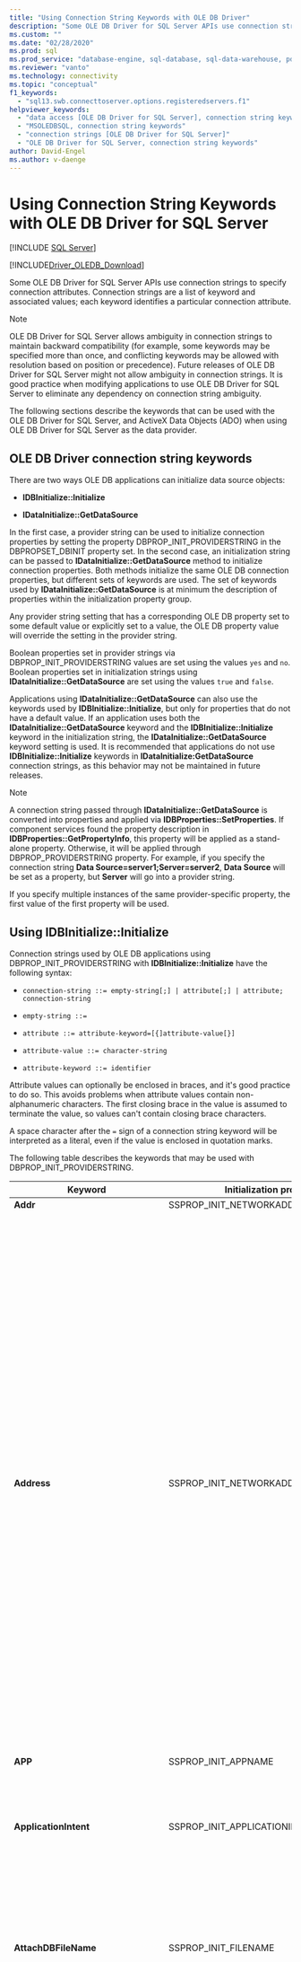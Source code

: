 ```yaml
---
title: "Using Connection String Keywords with OLE DB Driver"
description: "Some OLE DB Driver for SQL Server APIs use connection strings, which are a list of keywords and values that identify particular connection attributes."
ms.custom: ""
ms.date: "02/28/2020"
ms.prod: sql
ms.prod_service: "database-engine, sql-database, sql-data-warehouse, pdw"
ms.reviewer: "vanto"
ms.technology: connectivity
ms.topic: "conceptual"
f1_keywords: 
  - "sql13.swb.connecttoserver.options.registeredservers.f1"
helpviewer_keywords: 
  - "data access [OLE DB Driver for SQL Server], connection string keywords"
  - "MSOLEDBSQL, connection string keywords"
  - "connection strings [OLE DB Driver for SQL Server]"
  - "OLE DB Driver for SQL Server, connection string keywords"
author: David-Engel
ms.author: v-daenge
---
```

# Using Connection String Keywords with OLE DB Driver for SQL Server
[!INCLUDE [SQL Server](../../../includes/applies-to-version/sql-asdb-asdbmi-asa-pdw.md)]

[!INCLUDE[Driver_OLEDB_Download](../../../includes/driver_oledb_download.md)]

  Some OLE DB Driver for SQL Server APIs use connection strings to specify connection attributes. Connection strings are a list of keyword and associated values; each keyword identifies a particular connection attribute.  
  
> [!NOTE]
> OLE DB Driver for SQL Server allows ambiguity in connection strings to maintain backward compatibility (for example, some keywords may be specified more than once, and conflicting keywords may be allowed with resolution based on position or precedence). Future releases of OLE DB Driver for SQL Server might not allow ambiguity in connection strings. It is good practice when modifying applications to use OLE DB Driver for SQL Server to eliminate any dependency on connection string ambiguity.  
  
 The following sections describe the keywords that can be used with the OLE DB Driver for SQL Server, and ActiveX Data Objects (ADO) when using OLE DB Driver for SQL Server as the data provider.  

## OLE DB Driver connection string keywords  

 There are two ways OLE DB applications can initialize data source objects:  
  
-   **IDBInitialize::Initialize**  
  
-   **IDataInitialize::GetDataSource**  
  
 In the first case, a provider string can be used to initialize connection properties by setting the property DBPROP_INIT_PROVIDERSTRING in the DBPROPSET_DBINIT property set. In the second case, an initialization string can be passed to **IDataInitialize::GetDataSource** method to initialize connection properties. Both methods initialize the same OLE DB connection properties, but different sets of keywords are used. The set of keywords used by **IDataInitialize::GetDataSource** is at minimum the description of properties within the initialization property group.  
  
 Any provider string setting that has a corresponding OLE DB property set to some default value or explicitly set to a value, the OLE DB property value will override the setting in the provider string.  
  
 Boolean properties set in provider strings via DBPROP_INIT_PROVIDERSTRING values are set using the values `yes` and `no`. Boolean properties set in initialization strings using **IDataInitialize::GetDataSource** are set using the values `true` and `false`.  
  
 Applications using **IDataInitialize::GetDataSource** can also use the keywords used by **IDBInitialize::Initialize**, but only for properties that do not have a default value. If an application uses both the **IDataInitialize::GetDataSource** keyword and the **IDBInitialize::Initialize** keyword in the initialization string, the **IDataInitialize::GetDataSource** keyword setting is used. It is recommended that applications do not use **IDBInitialize::Initialize** keywords in **IDataInitialize:GetDataSource** connection strings, as this behavior may not be maintained in future releases.  
  
> [!NOTE]  
>  A connection string passed through **IDataInitialize::GetDataSource** is converted into properties and applied via **IDBProperties::SetProperties**. If component services found the property description in **IDBProperties::GetPropertyInfo**, this property will be applied as a stand-alone property. Otherwise, it will be applied through DBPROP_PROVIDERSTRING property. For example, if you specify the connection string **Data Source=server1;Server=server2**, **Data Source** will be set as a property, but **Server** will go into a provider string.  
  
 If you specify multiple instances of the same provider-specific property, the first value of the first property will be used.  

## Using IDBInitialize::Initialize

 Connection strings used by OLE DB applications using DBPROP_INIT_PROVIDERSTRING with **IDBInitialize::Initialize** have the following syntax:  
  
 - `connection-string ::= empty-string[;] | attribute[;] | attribute; connection-string`  
  
 - `empty-string ::=`  
  
 - `attribute ::= attribute-keyword=[{]attribute-value[}]`  
  
 - `attribute-value ::= character-string`  
  
 - `attribute-keyword ::= identifier`  
  
 Attribute values can optionally be enclosed in braces, and it's good practice to do so. This avoids problems when attribute values contain non-alphanumeric characters. The first closing brace in the value is assumed to terminate the value, so values can't contain closing brace characters.  
  
 A space character after the `=` sign of a connection string keyword will be interpreted as a literal, even if the value is enclosed in quotation marks.  
  
 The following table describes the keywords that may be used with DBPROP_INIT_PROVIDERSTRING.  
  
|Keyword|Initialization property|Description|  
|-------------|-----------------------------|-----------------|  
|**Addr**|SSPROP_INIT_NETWORKADDRESS|Synonym for **Address**.|  
|**Address**|SSPROP_INIT_NETWORKADDRESS|The network address of the server running an instance of [!INCLUDE[ssNoVersion](../../../includes/ssnoversion-md.md)]. **Address** is usually the network name of the server, but can be other names such as a pipe, an IP address, or a TCP/IP port and socket address.<br /><br /> If you specify an IP address, make sure that the TCP/IP or named pipes protocols are enabled in [!INCLUDE[ssNoVersion](../../../includes/ssnoversion-md.md)] Configuration Manager.<br /><br /> The value of **Address** takes precedence over the value passed to **Server** in connection strings when using OLE DB Driver for SQL Server. Also note that `Address=;` will connect to the server specified in the **Server** keyword, whereas `Address= ;, Address=.;`, `Address=localhost;`, and `Address=(local);` all cause a connection to the local server.<br /><br /> The complete syntax for the **Address** keyword is as follows:<br /><br /> [_protocol_**:**]_Address_[**,**_port &#124;\pipe\pipename_]<br /><br /> _protocol_ can be **tcp** (TCP/IP), **lpc** (shared memory), or **np** (named pipes). For more information about protocols, see [Configure Client Protocols](../../../database-engine/configure-windows/configure-client-protocols.md).<br /><br /> If neither _protocol_ nor the **Network** keyword is specified, OLE DB Driver for SQL Server will use the protocol order specified in [!INCLUDE[ssNoVersion](../../../includes/ssnoversion-md.md)] Configuration Manager.<br /><br /> *port* is the port to connect to, on the specified server. By default, [!INCLUDE[ssNoVersion](../../../includes/ssnoversion-md.md)] uses port 1433.|   
|**APP**|SSPROP_INIT_APPNAME|The string identifying the application.|  
|**ApplicationIntent**|SSPROP_INIT_APPLICATIONINTENT|Declares the application workload type when connecting to a server. Possible values are `ReadOnly` and `ReadWrite`.<br /><br /> The default is `ReadWrite`. For more information about OLE DB Driver for SQL Server's support for [!INCLUDE[ssHADR](../../../includes/sshadr-md.md)], see [OLE DB Driver for SQL Server Support for High Availability, Disaster Recovery](../features/oledb-driver-for-sql-server-support-for-high-availability-disaster-recovery.md).|  
|**AttachDBFileName**|SSPROP_INIT_FILENAME|The name of the primary file (include the full path name) of an attachable database. To use **AttachDBFileName**, you must also specify the database name with the provider string Database keyword. If the database was previously attached, [!INCLUDE[ssNoVersion](../../../includes/ssnoversion-md.md)] does not reattach it (it uses the attached database as the default for the connection).|  
|**Authentication**<a href="#table1_1"><sup id="table1_authmode">**1**</sup></a>|SSPROP_AUTH_MODE|Specifies the SQL or Active Directory authentication used. Valid values are:<br/><ul><li>`(not set)`: Authentication mode determined by other keywords.</li><li>`ActiveDirectoryPassword:`User ID and password authentication with an Azure Active Directory identity.</li><li>`ActiveDirectoryIntegrated:` Integrated authentication with an Azure Active Directory identity.</li><br/>**NOTE:** The `ActiveDirectoryIntegrated` keyword can also be used for Windows authentication to SQL Server. It replaces `Integrated Security` (or `Trusted_Connection`) authentication keywords. It's **recommended** that applications using `Integrated Security` (or `Trusted_Connection`) keywords or their corresponding properties set the value of the `Authentication` keyword (or its corresponding property) to `ActiveDirectoryIntegrated` to enable new encryption and certificate validation behavior.<br/><br/><li>`ActiveDirectoryInteractive:` Interactive authentication with an Azure Active Directory identity. This method supports Azure multi-factor authentication (MFA). </li><li>`ActiveDirectoryMSI:` [Managed Identity (MSI)](https://docs.microsoft.com/azure/active-directory/managed-identities-azure-resources/overview) authentication. For a user-assigned identity, the user ID should be set to the object ID of the user identity.</li><li>`SqlPassword:` Authentication using user ID and password.</li><br/>**NOTE:** It's **recommended** that applications using `SQL Server` authentication set the value of the `Authentication` keyword (or its corresponding property) to `SqlPassword` to enable [new encryption and certificate validation behavior](../features/using-azure-active-directory.md#encryption-and-certificate-validation).</ul>|
|**Auto Translate**|SSPROP_INIT_AUTOTRANSLATE|Synonym for **AutoTranslate**.|  
|**AutoTranslate**|SSPROP_INIT_AUTOTRANSLATE|Configures OEM/ANSI character translation. Recognized values are `yes` and `no`.|  
|**Database**|DBPROP_INIT_CATALOG|The database name.|  
|**DataTypeCompatibility**|SSPROP_INIT_DATATYPECOMPATIBILITY|Specifies the mode of data type handling to use. Recognized values are `0` for provider data types and `80` for SQL Server 2000 data types.|  
|**Encrypt**<a href="#table1_1"><sup>**1**</sup></a>|SSPROP_INIT_ENCRYPT|Specifies whether data should be encrypted before sending it over the network. Possible values are `yes` and `no`. The default value is `no`.|  
|**FailoverPartner**|SSPROP_INIT_FAILOVERPARTNER|The name of the failover server used for database mirroring.|  
|**FailoverPartnerSPN**|SSPROP_INIT_FAILOVERPARTNERSPN|The SPN for the failover partner. The default value is an empty string. An empty string causes OLE DB Driver for SQL Server to use the default, provider-generated SPN.|  
|**Language**|SSPROPT_INIT_CURRENTLANGUAGE|The [!INCLUDE[ssNoVersion](../../../includes/ssnoversion-md.md)] language.|  
|**MarsConn**|SSPROP_INIT_MARSCONNECTION|Enables or disables multiple active result sets (MARS) on the connection if the server is [!INCLUDE[ssVersion2005](../../../includes/ssversion2005-md.md)] or later. Possible values are `yes` and `no`. The default value is `no`.|  
|**MultiSubnetFailover**|SSPROP_INIT_MULTISUBNETFAILOVER|Always specify **MultiSubnetFailover=Yes** when connecting to the availability group listener of a [!INCLUDE[ssNoVersion](../../../includes/ssnoversion-md.md)] availability group or a [!INCLUDE[ssNoVersion](../../../includes/ssnoversion-md.md)] Failover Cluster Instance. **MultiSubnetFailover=Yes** configures OLE DB Driver for SQL Server to provide faster detection of and connection to the (currently) active server. Possible values are `Yes` and `No`. The default is `No`. For example:<br /><br /> `MultiSubnetFailover=Yes`<br /><br /> For more information about OLE DB Driver for SQL Server's support for [!INCLUDE[ssHADR](../../../includes/sshadr-md.md)], see  [OLE DB Driver for SQL Server Support for High Availability, Disaster Recovery](../../oledb/features/oledb-driver-for-sql-server-support-for-high-availability-disaster-recovery.md).|  
|**Net**|SSPROP_INIT_NETWORKLIBRARY|Synonym for **Network**.|  
|**Network**|SSPROP_INIT_NETWORKLIBRARY|The network library used to establish a connection to an instance of [!INCLUDE[ssNoVersion](../../../includes/ssnoversion-md.md)] in the organization.|  
|**Network Library**|SSPROP_INIT_NETWORKLIBRARY|Synonym for **Network**.|  
|**PacketSize**|SSPROP_INIT_PACKETSIZE|Tabular Data Stream (TDS) packet size. The default is 0 (the actual value will be determined by the server).|  
|**PersistSensitive**|DBPROP_AUTH_PERSIST_SENSITIVE_AUTHINFO|Accepts the strings `yes` and `no` as values. When `no` is used, the data source object is not allowed to persist sensitive authentication information|  
|**PWD**|DBPROP_AUTH_PASSWORD|The [!INCLUDE[ssNoVersion](../../../includes/ssnoversion-md.md)] login password.|  
|**Server**|DBPROP_INIT_DATASOURCE|The name of a [!INCLUDE[ssNoVersion](../../../includes/ssnoversion-md.md)] instance. The value must be either the name of a server on the network, an IP address, or the name of a [!INCLUDE[ssNoVersion](../../../includes/ssnoversion-md.md)] Configuration Manager alias.<br /><br /> When not specified, a connection is made to the default instance on the local computer.<br /><br /> The **Address** keyword overrides the **Server** keyword.<br /><br /> You can connect to the default instance on the local server by specifying one of the following:<br /><br /> **Server=;**<br /><br /> **Server=.;**<br /><br /> **Server=(local);**<br /><br /> **Server=(local);**<br /><br /> **Server=(localhost);**<br /><br /> **Server=(localdb)\\** *instancename* **;**<br /><br /> For more information about LocalDB support, see [OLE DB Driver for SQL Server Support for LocalDB](../../oledb/features/oledb-driver-for-sql-server-support-for-localdb.md).<br /><br /> To specify a named instance of [!INCLUDE[ssNoVersion](../../../includes/ssnoversion-md.md)], append **\\**_InstanceName_.<br /><br /> When no server is specified, a connection is made to the default instance on the local computer.<br /><br /> If you specify an IP address, make sure that the TCP/IP or named pipes protocols are enabled in [!INCLUDE[ssNoVersion](../../../includes/ssnoversion-md.md)] Configuration Manager.<br /><br /> The complete syntax for the **Server** keyword is as follows:<br /><br /> **Server=**[_protocol_**:**]*Server*[**,**_port_]<br /><br /> _protocol_ can be **tcp** (TCP/IP), **lpc** (shared memory), or **np** (named pipes).<br /><br /> The following is an example of specifying a named pipe:<br /><br /> `np:\\.\pipe\MSSQL$MYINST01\sql\query`<br /><br /> The above line specifies the named pipe protocol (`np`), a named pipe on the local machine (`\\.\pipe`), the name of the [!INCLUDE[ssNoVersion](../../../includes/ssnoversion-md.md)] instance (`MSSQL$MYINST01`), and the default name of the named pipe (`sql/query`).<br /><br /> If neither a *protocol* nor the **Network** keyword is specified, OLE DB Driver for SQL Server will use the protocol order specified in [!INCLUDE[ssNoVersion](../../../includes/ssnoversion-md.md)] Configuration Manager.<br /><br /> *port* is the port to connect to, on the specified server. By default, [!INCLUDE[ssNoVersion](../../../includes/ssnoversion-md.md)] uses port 1433.<br /><br /> Spaces are ignored at the beginning of the value passed to **Server** in connection strings when using OLE DB Driver for SQL Server.|   
|**ServerSPN**|SSPROP_INIT_SERVERSPN|The SPN for the server. The default value is an empty string. An empty string causes OLE DB Driver for SQL Server to use the default, provider-generated SPN.|  
|**Timeout**|DBPROP_INIT_TIMEOUT|The amount of time (in seconds) to wait for data source initialization to complete.|  
|**TransparentNetworkIPResolution**|SSPROP_INIT_TNIR|Affects the connection sequence when the first resolved IP of the hostname does not respond and there are multiple IPs associated with the hostname. TNIR interacts with MultiSubnetFailover to provide different connection sequences. Possible values are `Yes` and `No`. The default value is `Yes`. For more information, see [Using Transparent Network IP Resolution](../../oledb/features/using-transparent-network-ip-resolution.md).|  
|**Trusted_Connection**|DBPROP_AUTH_INTEGRATED|When `yes`, this instructs the OLE DB Driver for SQL Server to use Windows Authentication for login validation. Otherwise, the OLE DB Driver for SQL Server will use a [!INCLUDE[ssNoVersion](../../../includes/ssnoversion-md.md)] username and password for login validation, and the UID and PWD keywords must be specified.|  
|**TrustServerCertificate**<a href="#table1_1"><sup>**1**</sup></a>|SSPROP_INIT_TRUST_SERVER_CERTIFICATE|Accepts the strings `yes` and `no` as values. The default value is `no`, which means that the server certificate will be validated.|  
|**UID**|DBPROP_AUTH_USERID|The [!INCLUDE[ssNoVersion](../../../includes/ssnoversion-md.md)] login name.|  
|**UseFMTONLY**|SSPROP_INIT_USEFMTONLY|Controls how metadata is retrieved when connecting to [!INCLUDE[ssSQL11](../../../includes/sssql11-md.md)] and newer. Possible values are `yes` and `no`. The default value is `no`.<br /><br />By default, the OLE DB Driver for SQL Server uses [sp_describe_first_result_set](../../../relational-databases/system-stored-procedures/sp-describe-first-result-set-transact-sql.md) and [sp_describe_undeclared_parameters](../../../relational-databases/system-stored-procedures/sp-describe-undeclared-parameters-transact-sql.md) stored procedures to retrieve metadata. These stored procedures have some limitations (for example, they will fail when operating on temporary tables). Setting **UseFMTONLY** to `yes` instructs the driver to use [SET FMTONLY](../../../t-sql/statements/set-fmtonly-transact-sql.md) for metadata retrieval instead.|  
|**UseProcForPrepare**|SSPROP_INIT_USEPROCFORPREP|This keyword is deprecated, and its setting is ignored by the OLE DB Driver for SQL Server.|  
|**WSID**|SSPROP_INIT_WSID|The workstation identifier.|  
  
<b id="table1_1">[1]:</b> To improve security, encryption and certificate validation behavior is modified when using Authentication or Access Token initialization properties or their corresponding connection string keywords. For more information, see [Encryption and certificate validation](../features/using-azure-active-directory.md#encryption-and-certificate-validation).

## Using IDataInitialize::GetDataSource

 Connection strings used by OLE DB applications using **IDataInitialize::GetDataSource** have the following syntax:  
  
 - `connection-string ::= empty-string[;] | attribute[;] | attribute; connection-string`  
  
 - `empty-string ::=`  
  
 - `attribute ::= attribute-keyword=[quote]attribute-value[quote]`  
  
 - `attribute-value ::= character-string`  
  
 - `attribute-keyword ::= identifier`  
  
 - `quote ::= " | '`  
  
 Property use must conform to the syntax permitted in its scope. For example, **WSID** uses curly braces (**{}**) quotation characters and **Application Name** uses single (**'**) or double (**"**) quotation characters. Only string properties can be quoted. Attempting to quote an integer or enumerated property will result in a `Connection String does not conform to OLE DB specification` error.  
  
 Attribute values can optionally be enclosed in single or double quotes, and it is good practice to do so. This avoids problems when values contain non-alphanumeric characters. The quoted character used can also appear in values, provided that it is double quoted.  
  
 A space character after the = sign of a connection string keyword will be interpreted as a literal, even if the value is enclosed in quotation marks.  
  
 If a connection string has more than one of the properties listed in the following table, the value of the last property will be used.  
  
 The following table describes the keywords that may be used with **IDataInitialize::GetDataSource**:  
  
|Keyword|Initialization property|Description|  
|-------------|-----------------------------|-----------------|  
|**Access Token**<a href="#table2_1"><sup id="table2_accesstoken">**1**</sup></a>|SSPROP_AUTH_ACCESS_TOKEN|The access token used to authenticate to Azure Active Directory. <br/><br/>**NOTE:** It's an error to specify this keyword and also `UID`, `PWD`, `Trusted_Connection`, or `Authentication` connection string keywords or their corresponding properties/keywords.|
|**Application Name**|SSPROP_INIT_APPNAME|The string identifying the application.|  
|**Application Intent**|SSPROP_INIT_APPLICATIONINTENT|Declares the application workload type when connecting to a server. Possible values are `ReadOnly` and `ReadWrite`.<br /><br /> The default is `ReadWrite`. For more information about OLE DB Driver for SQL Server's support for [!INCLUDE[ssHADR](../../../includes/sshadr-md.md)], see [OLE DB Driver for SQL Server Support for High Availability, Disaster Recovery](../features/oledb-driver-for-sql-server-support-for-high-availability-disaster-recovery.md).|  
|**Authentication**<a href="#table2_1"><sup>**1**</sup></a>|SSPROP_AUTH_MODE|Specifies the SQL or Active Directory authentication used. Valid values are:<br/><ul><li>`(not set)`: Authentication mode determined by other keywords.</li><li>`ActiveDirectoryPassword:`User ID and password authentication with an Azure Active Directory identity.</li><li>`ActiveDirectoryIntegrated:` Integrated authentication with an Azure Active Directory identity.</li><br/>**NOTE:** The `ActiveDirectoryIntegrated` keyword can also be used for Windows authentication to SQL Server. It replaces `Integrated Security` (or `Trusted_Connection`) authentication keywords. It's **recommended** that applications using `Integrated Security` (or `Trusted_Connection`) keywords or their corresponding properties set the value of the `Authentication` keyword (or its corresponding property) to `ActiveDirectoryIntegrated` to enable new encryption and certificate validation behavior.<br/><br/><li>`ActiveDirectoryInteractive:` Interactive authentication with an Azure Active Directory identity. This method supports Azure multi-factor authentication (MFA). </li><li>`ActiveDirectoryMSI:` [Managed Identity (MSI)](https://docs.microsoft.com/azure/active-directory/managed-identities-azure-resources/overview) authentication. For a user-assigned identity, the user ID should be set to the object ID of the user identity.</li><li>`SqlPassword:` Authentication using user ID and password.</li><br/>**NOTE:** It's **recommended** that applications using `SQL Server` authentication set the value of the `Authentication` keyword (or its corresponding property) to `SqlPassword` to enable [new encryption and certificate validation behavior](../features/using-azure-active-directory.md#encryption-and-certificate-validation).</ul>|
|**Auto Translate**|SSPROP_INIT_AUTOTRANSLATE|Synonym for **AutoTranslate**.|  
|**AutoTranslate**|SSPROP_INIT_AUTOTRANSLATE|Configures OEM/ANSI character translation. Recognized values are `true` and `false`.|  
|**Connect Timeout**|DBPROP_INIT_TIMEOUT|The amount of time (in seconds) to wait for data source initialization to complete.|  
|**Current Language**|SSPROPT_INIT_CURRENTLANGUAGE|The [!INCLUDE[ssNoVersion](../../../includes/ssnoversion-md.md)] language name.|  
|**Data Source**|DBPROP_INIT_DATASOURCE|The name of an instance of [!INCLUDE[ssNoVersion](../../../includes/ssnoversion-md.md)] in the organization.<br /><br /> When not specified, a connection is made to the default instance on the local computer.<br /><br /> For more information about valid address syntax, see the description of the **Server** keyword, in this topic.|  
|**DataTypeCompatibility**|SSPROP_INIT_DATATYPECOMPATIBILITY|Specifies the mode of data type handling to use. Recognized values are `0` for provider data types and `80` for [!INCLUDE[ssVersion2000](../../../includes/ssversion2000-md.md)] data types.|  
|**Failover Partner**|SSPROP_INIT_FAILOVERPARTNER|The name of the failover server used for database mirroring.|  
|**Failover Partner SPN**|SSPROP_INIT_FAILOVERPARTNERSPN|The SPN for the failover partner. The default value is an empty string. An empty string causes OLE DB Driver for SQL Server to use the default, provider-generated SPN.|  
|**Initial Catalog**|DBPROP_INIT_CATALOG|The database name.|  
|**Initial File Name**|SSPROP_INIT_FILENAME|The name of the primary file (include the full path name) of an attachable database. To use **AttachDBFileName**, you must also specify the database name with the provider string DATABASE keyword. If the database was previously attached, [!INCLUDE[ssNoVersion](../../../includes/ssnoversion-md.md)] does not reattach it (it uses the attached database as the default for the connection).|  
|**Integrated Security**|DBPROP_AUTH_INTEGRATED|Accepts the value `SSPI` for Windows Authentication.|  
|**MARS Connection**|SSPROP_INIT_MARSCONNECTION|Enables or disables multiple active result sets (MARS) on the connection. Recognized values are `true` and `false`. The default is `false`.|  
|**MultiSubnetFailover**|SSPROP_INIT_MULTISUBNETFAILOVER|Always specify **MultiSubnetFailover=True** when connecting to the availability group listener of a [!INCLUDE[ssNoVersion](../../../includes/ssnoversion-md.md)] availability group or a [!INCLUDE[ssNoVersion](../../../includes/ssnoversion-md.md)] Failover Cluster Instance. **MultiSubnetFailover=True** configures OLE DB Driver for SQL Server to provide faster detection of and connection to the (currently) active server. Possible values are `True` and `False`. The default is `False`. For example:<br /><br /> `MultiSubnetFailover=True`<br /><br /> For more information about OLE DB Driver for SQL Server's support for [!INCLUDE[ssHADR](../../../includes/sshadr-md.md)], see  [OLE DB Driver for SQL Server Support for High Availability, Disaster Recovery](../features/oledb-driver-for-sql-server-support-for-high-availability-disaster-recovery.md).|  
|**Network Address**|SSPROP_INIT_NETWORKADDRESS|The network address of an instance of [!INCLUDE[ssNoVersion](../../../includes/ssnoversion-md.md)] in the organization.<br /><br /> For more information about valid address syntax, see the description of the **Address** keyword, in this topic.|  
|**Network Library**|SSPROP_INIT_NETWORKLIBRARY|The network library used to establish a connection to an instance of [!INCLUDE[ssNoVersion](../../../includes/ssnoversion-md.md)] in the organization.|  
|**Packet Size**|SSPROP_INIT_PACKETSIZE|Tabular Data Stream (TDS) packet size. The default is 0 (the actual value will be determined by the server).|  
|**Password**|DBPROP_AUTH_PASSWORD|The [!INCLUDE[ssNoVersion](../../../includes/ssnoversion-md.md)] login password.|  
|**Persist Security Info**|DBPROP_AUTH_PERSIST_SENSITIVE_AUTHINFO|Accepts the strings `true` and `false` as values. When `false`, the data source object is not allowed to persist sensitive authentication information|  
|**Provider**||For OLE DB Driver for SQL Server, this should be "MSOLEDBSQL".|  
|**Server SPN**|SSPROP_INIT_SERVERSPN|The SPN for the server. The default value is an empty string. An empty string causes OLE DB Driver for SQL Server to use the default, provider-generated SPN.|  
|**TransparentNetworkIPResolution**|SSPROP_INIT_TNIR|Affects the connection sequence when the first resolved IP of the hostname does not respond and there are multiple IPs associated with the hostname. TNIR interacts with MultiSubnetFailover to provide different connection sequences. Possible values are `True` and `False`. The default value is `True`. For more information, see [Using Transparent Network IP Resolution](../../oledb/features/using-transparent-network-ip-resolution.md).|  
|**Trust Server Certificate**<a href="#table2_1"><sup>**1**</sup></a>|SSPROP_INIT_TRUST_SERVER_CERTIFICATE|Accepts the strings `true` and `false` as values. The default value is `false`, which means that the server certificate will be validated.|  
|**Use Encryption for Data**<a href="#table2_1"><sup>**1**</sup></a>|SSPROP_INIT_ENCRYPT|Specifies whether data should be encrypted before sending it over the network. Possible values are `true` and `false`. The default value is `false`.|  
|**Use FMTONLY**|SSPROP_INIT_USEFMTONLY|Controls how metadata is retrieved when connecting to [!INCLUDE[ssSQL11](../../../includes/sssql11-md.md)] and newer. Possible values are `true` and `false`. The default value is `false`.<br /><br />By default, the OLE DB Driver for SQL Server uses [sp_describe_first_result_set](../../../relational-databases/system-stored-procedures/sp-describe-first-result-set-transact-sql.md) and [sp_describe_undeclared_parameters](../../../relational-databases/system-stored-procedures/sp-describe-undeclared-parameters-transact-sql.md) stored procedures to retrieve metadata. These stored procedures have some limitations (for example, they will fail when operating on temporary tables). Setting **Use FMTONLY** to `true` instructs the driver to use [SET FMTONLY](../../../t-sql/statements/set-fmtonly-transact-sql.md) for metadata retrieval instead.|  
|**User ID**|DBPROP_AUTH_USERID|The [!INCLUDE[ssNoVersion](../../../includes/ssnoversion-md.md)] login name.|  
|**Workstation ID**|SSPROP_INIT_WSID|The workstation identifier.|  
  
<b id="table2_1">[1]:</b> To improve security, encryption and certificate validation behavior is modified when using Authentication/Access Token initialization properties or their corresponding connection string keywords. For details, see [Encryption and certificate validation](../features/using-azure-active-directory.md#encryption-and-certificate-validation).

 > [!NOTE]
 > In the connection string, the `Old Password` property sets SSPROP_AUTH_OLD_PASSWORD, which is the current (possibly expired) password that is not available via a provider string property.  
  
## ActiveX Data Objects (ADO) Connection String Keywords  

 ADO applications set the **ConnectionString** property of **ADODBConnection** objects or supply a connection string as a parameter to the **Open** method of **ADODBConnection** objects.  
  
 ADO applications can also use the keywords used by the OLE DB **IDBInitialize::Initialize** method, but only for properties that do not have a default value. If an application uses both the ADO keywords and the **IDBInitialize::Initialize** keywords in the initialization string, the ADO keyword setting will be used. It is recommended that applications only use ADO connection string keywords.  
  
 Connection strings used by ADO have the following syntax:  
  
 - `connection-string ::= empty-string[;] | attribute[;] | attribute; connection-string`  
  
 - `empty-string ::=`  
  
 - `attribute ::= attribute-keyword=["]attribute-value["]`  
  
 - `attribute-value ::= character-string`  
  
 - `attribute-keyword ::= identifier`  
  
 Attribute values can optionally be enclosed in double quotes, and it is good practice to do so. This avoids problems when values contain non-alphanumeric characters. Attribute values cannot contain double quotes.  
  
 The following table describes the keywords that may be used with an ADO connection string:  
  
|Keyword|Initialization property|Description|  
|-------------|-----------------------------|-----------------|  
|**Access Token**<a href="#table3_1"><sup id="table3_accesstoken">**1**</sup></a>|SSPROP_AUTH_ACCESS_TOKEN|The access token used to authenticate to Azure Active Directory.<br/><br/>**NOTE:** It's an error to specify this keyword and also `UID`, `PWD`, `Trusted_Connection`, or `Authentication` connection string keywords or their corresponding properties/keywords.|
|**Application Intent**|SSPROP_INIT_APPLICATIONINTENT|Declares the application workload type when connecting to a server. Possible values are `ReadOnly` and `ReadWrite`.<br /><br /> The default is `ReadWrite`. For more information about OLE DB Driver for SQL Server's support for [!INCLUDE[ssHADR](../../../includes/sshadr-md.md)], see [OLE DB Driver for SQL Server Support for High Availability, Disaster Recovery](../features/oledb-driver-for-sql-server-support-for-high-availability-disaster-recovery.md).|  
|**Application Name**|SSPROP_INIT_APPNAME|The string identifying the application.|  
|**Authentication**<a href="#table3_1"><sup>**1**</sup></a>|SSPROP_AUTH_MODE|Specifies the SQL or Active Directory authentication used. Valid values are:<br/><ul><li>`(not set)`: Authentication mode determined by other keywords.</li><li>`ActiveDirectoryPassword:`User ID and password authentication with an Azure Active Directory identity.</li><li>`ActiveDirectoryIntegrated:` Integrated authentication with an Azure Active Directory identity.</li><br/>**NOTE:** The `ActiveDirectoryIntegrated` keyword can also be used for Windows authentication to SQL Server. It replaces `Integrated Security` (or `Trusted_Connection`) authentication keywords. It's **recommended** that applications using `Integrated Security` (or `Trusted_Connection`) keywords or their corresponding properties set the value of the `Authentication` keyword (or its corresponding property) to `ActiveDirectoryIntegrated` to enable new encryption and certificate validation behavior.<br/><br/><li>`ActiveDirectoryInteractive:` Interactive authentication with an Azure Active Directory identity. This method supports Azure multi-factor authentication (MFA). </li><li>`ActiveDirectoryMSI:` [Managed Identity (MSI)](https://docs.microsoft.com/azure/active-directory/managed-identities-azure-resources/overview) authentication. For a user-assigned identity, the user ID should be set to the object ID of the user identity.</li><li>`SqlPassword:` Authentication using user ID and password.</li><br/>**NOTE:** It's **recommended** that applications using `SQL Server` authentication set the value of the `Authentication` keyword (or its corresponding property) to `SqlPassword` to enable [new encryption and certificate validation behavior](../features/using-azure-active-directory.md#encryption-and-certificate-validation).</ul>|
|**Auto Translate**|SSPROP_INIT_AUTOTRANSLATE|Synonym for **AutoTranslate**.|  
|**AutoTranslate**|SSPROP_INIT_AUTOTRANSLATE|Configures OEM/ANSI character translation. Recognized values are `true` and `false`.|  
|**Connect Timeout**|DBPROP_INIT_TIMEOUT|The amount of time (in seconds) to wait for data source initialization to complete.|  
|**Current Language**|SSPROPT_INIT_CURRENTLANGUAGE|The [!INCLUDE[ssNoVersion](../../../includes/ssnoversion-md.md)] language name.|  
|**Data Source**|DBPROP_INIT_DATASOURCE|The name of an instance of [!INCLUDE[ssNoVersion](../../../includes/ssnoversion-md.md)] in the organization.<br /><br /> When not specified, a connection is made to the default instance on the local computer.<br /><br /> For more information about valid address syntax, see the description of the **Server** keyword, in this topic.|  
|**DataTypeCompatibility**|SSPROP_INIT_DATATYPECOMPATIBILITY|Specifies the mode of data type handling that will be used. Recognized values are `0` for provider data types and `80` for SQL Server 2000 data types.|  
|**Failover Partner**|SSPROP_INIT_FAILOVERPARTNER|The name of the failover server used for database mirroring.|  
|**Failover Partner SPN**|SSPROP_INIT_FAILOVERPARTNERSPN|The SPN for the failover partner. The default value is an empty string. An empty string causes OLE DB Driver for SQL Server to use the default, provider-generated SPN.|  
|**Initial Catalog**|DBPROP_INIT_CATALOG|The database name.|  
|**Initial File Name**|SSPROP_INIT_FILENAME|The name of the primary file (include the full path name) of an attachable database. To use **AttachDBFileName**, you must also specify the database name with the provider string **DATABASE** keyword. If the database was previously attached, [!INCLUDE[ssNoVersion](../../../includes/ssnoversion-md.md)] doesn't reattach it (it uses the attached database as the default for the connection).|  
|**Integrated Security**|DBPROP_AUTH_INTEGRATED|Accepts the value `SSPI` for Windows Authentication.|  
|**MARS Connection**|SSPROP_INIT_MARSCONNECTION|Enables or disables multiple active result sets (MARS) on the connection if the server is [!INCLUDE[ssVersion2005](../../../includes/ssversion2005-md.md)] or later. Recognized values are `true` and `false`.The default is `false`.|  
|**MultiSubnetFailover**|SSPROP_INIT_MULTISUBNETFAILOVER|Always specify **MultiSubnetFailover=True** when connecting to the availability group listener of a [!INCLUDE[ssNoVersion](../../../includes/ssnoversion-md.md)] availability group or a [!INCLUDE[ssNoVersion](../../../includes/ssnoversion-md.md)] Failover Cluster Instance. **MultiSubnetFailover=True** configures OLE DB Driver for SQL Server to provide faster detection of and connection to the (currently) active server. Possible values are `True` and `False`. The default is `False`. For example:<br /><br /> `MultiSubnetFailover=True`<br /><br /> For more information about OLE DB Driver for SQL Server's support for [!INCLUDE[ssHADR](../../../includes/sshadr-md.md)], see  [OLE DB Driver for SQL Server Support for High Availability, Disaster Recovery](../features/oledb-driver-for-sql-server-support-for-high-availability-disaster-recovery.md).|  
|**Network Address**|SSPROP_INIT_NETWORKADDRESS|The network address of an instance of [!INCLUDE[ssNoVersion](../../../includes/ssnoversion-md.md)] in the organization.<br /><br /> For more information about valid address syntax, see the description of the **Address** keyword, in this topic.|  
|**Network Library**|SSPROP_INIT_NETWORKLIBRARY|The network library used to establish a connection to an instance of [!INCLUDE[ssNoVersion](../../../includes/ssnoversion-md.md)] in the organization.|  
|**Packet Size**|SSPROP_INIT_PACKETSIZE|Tabular Data Stream (TDS) packet size. The default is 0 (the actual value will be determined by the server).|  
|**Password**|DBPROP_AUTH_PASSWORD|The [!INCLUDE[ssNoVersion](../../../includes/ssnoversion-md.md)] login password.|  
|**Persist Security Info**|DBPROP_AUTH_PERSIST_SENSITIVE_AUTHINFO|Accepts the strings `true` and `false` as values. When `false`, the data source object is not allowed to persist sensitive authentication information.|  
|**Provider**||For the OLE DB Driver for SQL Server, the value is `MSOLEDBSQL`.|  
|**Server SPN**|SSPROP_INIT_SERVERSPN|The SPN for the server. The default value is an empty string. An empty string causes OLE DB Driver for SQL Server to use the default, provider-generated SPN.|  
|**TransparentNetworkIPResolution**|SSPROP_INIT_TNIR|Affects the connection sequence when the first resolved IP of the hostname does not respond and there are multiple IPs associated with the hostname. TNIR interacts with MultiSubnetFailover to provide different connection sequences. Possible values are `True` and `False`. The default value is `True`. For more information, see [Using Transparent Network IP Resolution](../../oledb/features/using-transparent-network-ip-resolution.md).|  
|**Trust Server Certificate**<a href="#table3_1"><sup>**1**</sup></a>|SSPROP_INIT_TRUST_SERVER_CERTIFICATE|Accepts the strings `true` and `false` as values. The default value is `false`, which means that the server certificate will be validated.|  
|**Use Encryption for Data**<a href="#table3_1"><sup>**1**</sup></a>|SSPROP_INIT_ENCRYPT|Specifies whether data should be encrypted before sending it over the network. Possible values are `true` and `false`. The default value is `false`.|  
|**Use FMTONLY**|SSPROP_INIT_USEFMTONLY|Controls how metadata is retrieved when connecting to [!INCLUDE[ssSQL11](../../../includes/sssql11-md.md)] and newer. Possible values are `true` and `false`. The default value is `false`.<br /><br />By default, the OLE DB Driver for SQL Server uses [sp_describe_first_result_set](../../../relational-databases/system-stored-procedures/sp-describe-first-result-set-transact-sql.md) and [sp_describe_undeclared_parameters](../../../relational-databases/system-stored-procedures/sp-describe-undeclared-parameters-transact-sql.md) stored procedures to retrieve metadata. These stored procedures have some limitations (for example, they will fail when operating on temporary tables). Setting **Use FMTONLY** to `true` instructs the driver to use [SET FMTONLY](../../../t-sql/statements/set-fmtonly-transact-sql.md) for metadata retrieval instead.|  
|**User ID**|DBPROP_AUTH_USERID|The [!INCLUDE[ssNoVersion](../../../includes/ssnoversion-md.md)] login name.|  
|**Workstation ID**|SSPROP_INIT_WSID|The workstation identifier.|  
  
<b id="table3_1">[1]:</b> To improve security, encryption and certificate validation behavior is modified when using Authentication/Access Token initialization properties or their corresponding connection string keywords. For details, see [Encryption and certificate validation](../features/using-azure-active-directory.md#encryption-and-certificate-validation).

 > [!NOTE] 
 > In the connection string, the "Old Password" property sets SSPROP_AUTH_OLD_PASSWORD, which is the current (possibly expired) password that is not available via a provider string property.  
  
## See also  

 [Building Applications with OLE DB Driver for SQL Server](building-applications-with-oledb-driver-for-sql-server.md)  
